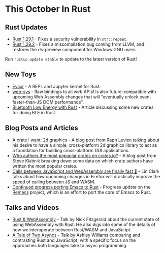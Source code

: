 # This October In Rust

## Rust Updates

* [Rust 1.29.1] - Fixes a security vulnerability in `str::repeat`.
* [Rust 1.29.2] - Fixes a miscompilation bug coming from LLVM, and restores the rls-preview
  component for Windows GNU users.

Run `rustup update stable` to update to the latest version of Rust!

## New Toys

* [Evcxr] - A REPL and Jupyter kernel for Rust.
* [web-sys] - Raw bindings to all web APIs! Is also future-compatible with upcoming Web
  Assembly changes that will "eventually unlock even-faster-than-JS DOM performance".
* [Bluetooth Low Energy with Rust] - Article discussing some new crates for doing BLE in Rust.

## Blog Posts and Articles

* [A crate I want: 2d graphics] - A blog post from Raph Levien talking about his desire to have a
  simple, cross-platform 2d graphics library to act as a foundation for building cross-platform
  GUI applications.
* [Who authors the most popuplar crates on crates.io?] - A blog post from Steve Klabnik breaking
  down some data on which crate authors have written the most popular crates.
* [Calls between JavaScript and WebAssembly are finally fast 🎉] - Lin Clark talks about how
  upcoming changes in Firefox will drastically improve the speed of calling between JS and WASM.
* [Continued progress porting Emacs to Rust] - Progress update on the [Remacs] project, which is
  an effort to port the core of Emacs to Rust.

## Talks and Videos

* [Rust & WebAssembly] - Talk by Nick Fitzgerald about the current state of using WebAssembly
  with Rust. He also digs into some of the details of how we interoperate between Rust/WASM
  and JavaScript.
* [A Tale of Two Asyncs] - Talk by Ashley Williams comparing and contrasting Rust and JavaScript,
  with a specific focus on the approaches both languages take to async programming.

[Evcxr]: https://www.reddit.com/r/rust/comments/9irjm7/evcxr_a_repl_and_jupyter_kernel_for_rust/
[web-sys]: https://rustwasm.github.io/2018/09/26/announcing-web-sys.html
[Rust & WebAssembly]: https://youtu.be/ZiiTRxWk8gA
[A Tale of Two Asyncs]: https://youtu.be/IEZb2WTzuro
[A crate I want: 2d graphics]: https://raphlinus.github.io/rust/graphics/2018/10/11/2d-graphics.html
[Who authors the most popuplar crates on crates.io?]: https://words.steveklabnik.com/who-authors-the-most-popular-crates-on-crates-io
[Calls between JavaScript and WebAssembly are finally fast 🎉]: https://hacks.mozilla.org/2018/10/calls-between-javascript-and-webassembly-are-finally-fast-%f0%9f%8e%89/
[Bluetooth Low Energy with Rust]: https://219design.com/bluetooth-low-energy-with-rust/
[Rust 1.29.1]: https://blog.rust-lang.org/2018/09/25/Rust-1.29.1.html
[Rust 1.29.2]: https://blog.rust-lang.org/2018/10/12/Rust-1.29.2.html
[Continued progress porting Emacs to Rust]: http://db48x.net/rust-remacs-2018/
[Remacs]: https://github.com/wilfred/remacs
